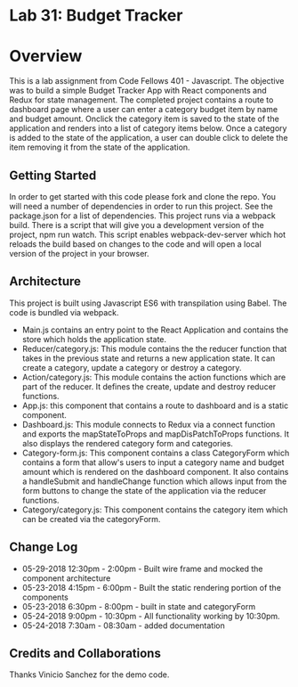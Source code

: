 # Lab 31: Budget Tracker

# Overview

This is a lab assignment from Code Fellows 401 - Javascript. The objective was to build a simple Budget Tracker App with React components and Redux for state management. The completed project contains a route to dashboard page where a user can enter a category budget item by name and budget amount.  Onclick the category item is saved to the state of the application and renders into a list of category items below.  Once a category is added to the state of the application, a user can double click to delete the item removing it from the state of the application.  

## Getting Started

In order to get started with this code please fork and clone the repo. You will need a number of dependencies in order to run this project. See the package.json for a list of dependencies. This project runs via a webpack build. There is a script that will give you a development version of the project, npm run watch. This script enables webpack-dev-server which hot reloads the build based on changes to the code and will open a local version of the project in your browser.

## Architecture

This project is built using Javascript ES6 with transpilation using Babel. The code is bundled via webpack. 
- Main.js contains an entry point to the React Application and contains the store which holds the application state.
- Reducer/category.js:  This module contains the the reducer function that takes in the previous state and returns a new application state.  It can create a category, update a category or destroy a category.
- Action/category.js:  This module contains the action functions which are part of the reducer.  It defines the create, update and destroy reducer functions.
- App.js: this component that contains a route to dashboard and is a static component. 
- Dashboard.js:  This module connects to Redux via a connect function and exports the mapStateToProps and mapDisPatchToProps functions.  It also displays the rendered category form and categories.
- Category-form.js:  This component contains a class CategoryForm which contains a form that allow's users to input a category name and budget amount which is rendered on the dashboard component.  It also contains a handleSubmit and handleChange function which allows input from the form buttons to change the state of the application via the reducer functions.
- Category/category.js:  This component contains the category item which can be created via the categoryForm.
 
## Change Log

- 05-29-2018 12:30pm - 2:00pm - Built wire frame and mocked the component architecture
- 05-23-2018 4:15pm - 6:00pm - Built the static rendering portion of the components 
- 05-23-2018 6:30pm - 8:00pm - built in state and categoryForm
- 05-24-2018 9:00pm - 10:30pm - All functionality working by 10:30pm.
- 05-24-2018 7:30am - 08:30am - added documentation

## Credits and Collaborations

Thanks Vinicio Sanchez for the demo code.